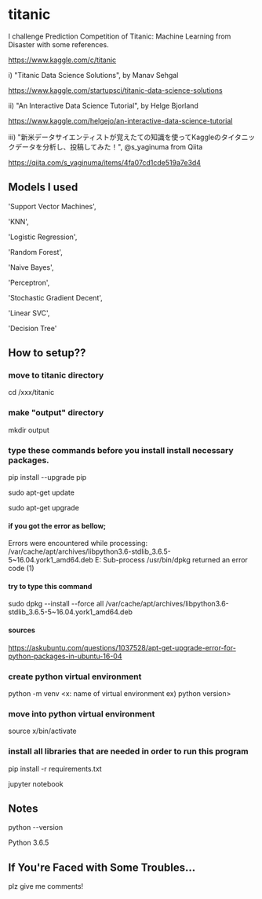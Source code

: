 # titanic
I challenge Prediction Competition of Titanic: Machine Learning from Disaster with some references.

https://www.kaggle.com/c/titanic

i) "Titanic Data Science Solutions", by Manav Sehgal

https://www.kaggle.com/startupsci/titanic-data-science-solutions


ii) "An Interactive Data Science Tutorial", by Helge Bjorland

https://www.kaggle.com/helgejo/an-interactive-data-science-tutorial

iii) "新米データサイエンティストが覚えたての知識を使ってKaggleのタイタニックデータを分析し、投稿してみた！", @s_yaginuma from Qiita

https://qiita.com/s_yaginuma/items/4fa07cd1cde519a7e3d4


## Models I used

'Support Vector Machines', 

'KNN', 

'Logistic Regression',

'Random Forest', 

'Naive Bayes', 

'Perceptron', 

'Stochastic Gradient Decent', 

'Linear SVC', 

'Decision Tree'


## How to setup??

### move to titanic directory
cd /xxx/titanic

### make "output" directory
mkdir output

### type these commands before you install install necessary packages.
pip install --upgrade pip

sudo apt-get update

sudo apt-get upgrade

#### if you got the error as bellow;
Errors were encountered while processing:
/var/cache/apt/archives/libpython3.6-stdlib_3.6.5-5~16.04.york1_amd64.deb
E: Sub-process /usr/bin/dpkg returned an error code (1)
#### try to type this command
sudo dpkg --install --force all /var/cache/apt/archives/libpython3.6-stdlib_3.6.5-5~16.04.york1_amd64.deb
#### sources
https://askubuntu.com/questions/1037528/apt-get-upgrade-error-for-python-packages-in-ubuntu-16-04

### create python virtual environment
python -m venv <x: name of virtual environment ex) python version>

### move into python virtual environment
source x/bin/activate

### install all libraries that are needed in order to run this program
pip install -r requirements.txt

jupyter notebook

## Notes
python --version

Python 3.6.5

## If You're Faced with Some Troubles...
plz give me comments!

